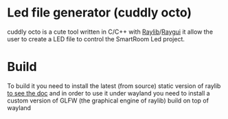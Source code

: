 # Led file generator (cuddly octo)

cuddly octo is a cute tool written in C/C++ with [Raylib](https://github.com/raysan5/raylib)/[Raygui](https://github.com/raysan5/raygui) it allow the user to create a LED file to control the SmartRoom Led project.

# Build

To build it you need to install the latest (from source) static version of raylib [to see the doc](https://github.com/raysan5/raylib/wiki) and in order to use it under wayland you need to install a custom version of GLFW (the graphical engine of raylib) build on top of wayland
